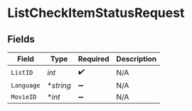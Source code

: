 # ListCheckItemStatusRequest


## Fields

| Field              | Type               | Required           | Description        |
| ------------------ | ------------------ | ------------------ | ------------------ |
| `ListID`           | *int*              | :heavy_check_mark: | N/A                |
| `Language`         | **string*          | :heavy_minus_sign: | N/A                |
| `MovieID`          | **int*             | :heavy_minus_sign: | N/A                |